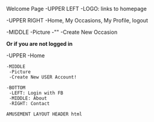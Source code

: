 Welcome Page
-UPPER LEFT
 -LOGO: links to homepage

 -UPPER RIGHT
  -Home, My Occasions, My Profile, logout

  -MIDDLE
   -Picture
   -""
   -Create New Occasion

   **Or if you are not logged in**

   -UPPER
    -Home

    -MIDDLE
     -Picture
     -Create New USER Account!

    -BOTTOM
     -LEFT: Login with FB
     -MIDDLE: About
     -RIGHT: Contact

    AMUSEMENT LAYOUT HEADER html

